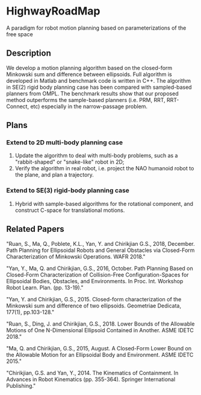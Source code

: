 # HighwayRoadMap
A paradigm for robot motion planning based on parameterizations of the free space

## Description
We develop a motion planning algorithm based on the closed-form Minkowski sum and difference between ellipsoids. Full algorithm is developed in Matlab and benchmark code is written in C++. The algorithm in SE(2) rigid body planning case has been compared with sampled-based planners from OMPL. The benchmark results show that our proposed method outperforms the sample-based planners (i.e. PRM, RRT, RRT-Connect, etc) especially in the narrow-passage problem.

## Plans
### Extend to 2D multi-body planning case
1. Update the algorithm to deal with multi-body problems, such as a "rabbit-shaped" or "snake-like" robot in 2D;
2. Verify the algorithm in real robot, i.e. project the NAO humanoid robot to the plane, and plan a trajectory.

### Extend to SE(3) rigid-body planning case
1. Hybrid with sample-based algorithms for the rotational component, and construct C-space for translational motions.

## Related Papers
"Ruan, S., Ma, Q., Poblete, K.L., Yan, Y. and Chirikjian G.S., 2018, December. Path Planning for Ellipsoidal Robots and General Obstacles via Closed-Form Characterization of Minkowski Operations. WAFR 2018."

"Yan, Y., Ma, Q. and Chirikjian, G.S., 2016, October. Path Planning Based on Closed-Form Characterization of Collision-Free Configuration-Spaces for Ellipsoidal Bodies, Obstacles, and Environments. In Proc. Int. Workshop Robot Learn. Plan. (pp. 13-19)."

"Yan, Y. and Chirikjian, G.S., 2015. Closed-form characterization of the Minkowski sum and difference of two ellipsoids. Geometriae Dedicata, 177(1), pp.103-128."

"Ruan, S., Ding, J. and Chirikjian, G.S., 2018. Lower Bounds of the Allowable Motions of One N-Dimensional Ellipsoid Contained in Another. ASME IDETC 2018."

"Ma, Q. and Chirikjian, G.S., 2015, August. A Closed-Form Lower Bound on the Allowable Motion for an Ellipsoidal Body and Environment. ASME IDETC 2015."

"Chirikjian, G.S. and Yan, Y., 2014. The Kinematics of Containment. In Advances in Robot Kinematics (pp. 355-364). Springer International Publishing."

